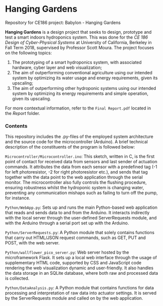 # Hanging Gardens

Repository for CE186 project: Babylon - Hanging Gardens

**Hanging Gardens** is a design project that seeks to design, prototype and test a smart indoors hydroponics system. This was done for the *CE 186 Design of Cyber-Physical Systems* at University of California, Berkeley in Fall Term 2018, supervised by Professor Scott Moura. The project focuses on the following topics:

1. The prototyping of a smart hydroponics system, with associated hardware, cyber layer and web visualization;
2. The aim of outperforming conventional agriculture using our intended system by optimizing its water usage and energy requirements, given its upscaling;
3. The aim of outperforming other hydroponic systems using our intended system by optimizing its energy requirements and simple operation, given its upscaling.

For more contextual information, refer to the ```Final Report.pdf``` located in the *Report* folder.

### Contents
This repository includes the .py-files of the employed system architecture and the source code for the microcontroller (Arduino). A brief technical description of the constituents of the program is followed below:

```Microcontroller/Microcontroller.ino```: This sketch, written in C, is the first point of contact for received data from sensors and last sender of actuation commands. It attributes the data from each sensor with a predefined tag (-1 for left photoresistor, -2 for right photoresistor etc.), and sends that tag together with the data point to the web application through the serial monitor. The microcontroller also fully controls the flushing procedure, ensuring robustness whilst the hydroponic system is changing water, preventing any communication mishaps such as failing to turn off the pump, for instance.

```Python/WebApp.py```: Sets up and runs the main Python-based web application that reads and sends data to and from the Arduino. It interacts indirectly with the local server through the user-defined ServerRequests module, and with the Arduino through a serial port set up with the Arduino.

```Python/ServerRequests.py```: A Python module that solely contains functions that carry out HTML/JSON request commands, such as GET, PUT and POST, with the web server.

```Python/wallflower_pico_server.py```: Web server hosted by the microframework Flask. It sets up a local web interface through the usage of supplementary HTML code, supported by CSS and JavaScript code rendering the web visualization dynamic and user-friendly. It also handles the data storage in an SQLite database, where both raw and processed data is collected.

```Python/DataAnalysis.py```: A Python module that contains functions for data processing and interpretation of raw data into actuator settings. It is served by the ServerRequests module and called on by the web application.

